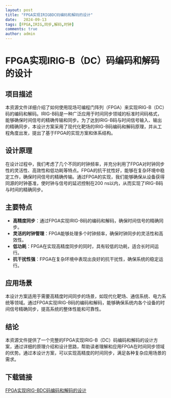 ```yaml
---
layout: post
title: "FPGA实现IRIGBDC码编码和解码的设计"
date:   2024-09-13
tags: [FPGA,IRIG,同步,解码,时钟]
comments: true
author: admin
---
```

# FPGA实现IRIG-B（DC）码编码和解码的设计

## 项目描述

本资源文件详细介绍了如何使用现场可编程门阵列（FPGA）来实现IRIG-B（DC）码的编码和解码。IRIG-B码是一种广泛应用于时间同步领域的标准时间码格式，能够确保时间信号的精确传输和同步。为了达到IRIG-B码与时间信号输入、输出的精确同步，本设计方案采用了现代化靶场的IRIG-B码编码和解码原理，并从工程角度出发，提出了基于FPGA的实现方案和体系结构。

## 设计原理

在设计过程中，我们考虑了几个不同的时钟频率，并充分利用了FPGA对时钟同步性的灵活性、高效性和低功耗等特点。FPGA的抗干扰性好，能够在复杂环境中稳定工作，确保时间信号的精确传输。通过FPGA的实现，我们能够确保从设备获得同源的时钟基准，使时钟与信号的延迟控制在200 ns以内，从而实现了IRIG-B码与时间的精确同步。

## 主要特点

- **高精度同步**：通过FPGA实现IRIG-B码的编码和解码，确保时间信号的精确同步。
- **灵活的时钟管理**：FPGA能够处理多个时钟频率，确保时钟同步的灵活性和高效性。
- **低功耗**：FPGA在实现高精度同步的同时，具有较低的功耗，适合长时间运行。
- **抗干扰性强**：FPGA在复杂环境中表现出良好的抗干扰性，确保系统的稳定运行。

## 应用场景

本设计方案适用于需要高精度时间同步的场景，如现代化靶场、通信系统、电力系统等领域。通过FPGA实现IRIG-B码的编码和解码，能够确保系统内各个设备的时间信号精确同步，提高系统的整体性能和可靠性。

## 结论

本资源文件提供了一个完整的FPGA实现IRIG-B（DC）码编码和解码的设计方案，通过详细的原理介绍和设计思路，帮助读者理解和应用FPGA在时间同步领域的优势。通过本设计方案，可以实现高精度的时间同步，满足各种复杂应用场景的需求。

## 下载链接

[FPGA实现IRIG-BDC码编码和解码的设计](https://pan.quark.cn/s/463c1c369058)